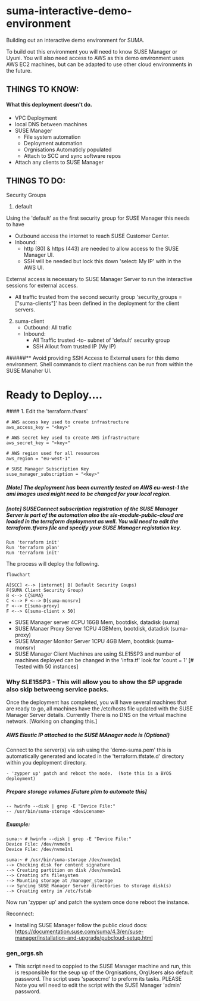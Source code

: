# suma-interactive-demo-environment

Building out an interactive demo environment for SUMA.

To build out this environment you will need to know SUSE Manager or Uyuni.
You will also need access to AWS as this demo environment uses AWS EC2 machines, but can be adapted to use other cloud environments in the future.

## THINGS TO KNOW:

#### What this deployment doesn't do. 

- VPC Deployment
- local DNS between machines
- SUSE Manager 
	- File system automation
	- Deployment automation
	- Orgnisations Automaticly populated
	- Attach to SCC and sync software repos
- Attach any clients to SUSE Manager


## THINGS TO DO:

Security Groups

1. default 


Using the 'default' as the first security group for SUSE Manager this needs to have 
- Outbound access the internet to reach SUSE Customer Center.  
- Inbound: 
	- http (80) & https (443) are needed to allow access to the SUSE Manager UI.
    - SSH will be needed but lock this down 'select: My IP' with in the AWS UI.  

External access is necessary to SUSE Manager Server to run the interactive sessions for external access.  
- All traffic trusted from the second security group 'security_groups = ["suma-clients"]' has been defined in the deployment for the client servers.

2. suma-client
	- Outbound: All trafic 
	- Inbound: 
		- All Traffic trusted -to- subnet of 'default' security group 
		- SSH Allout from trusted IP (My IP)

######** Avoid providing SSH Access to External users for this demo environment.  Shell commands to client machiens can be run from within the SUSE Manaher UI.

# Ready to Deploy....

#### 1. Edit the 'terraform.tfvars'

	# AWS access key used to create infrastructure
	aws_access_key = "<key>"

	# AWS secret key used to create AWS infrastructure
	aws_secret_key = "<key>"

	# AWS region used for all resources
	aws_region = "eu-west-1"

	# SUSE Manager Subscription Key
	suse_manager_subscription = "<key>"

##### [Note] The deployment has been currently tested on AWS eu-west-1 the ami images used might need to be changed for your local region.

##### [note]  SUSEConnect subscription registration of the SUSE Manager Server is part of the automation also the sle-module-public-cloud are loaded in the terraform deployment as well. You will need to edit the terraform.tfvars file and specify your SUSE Manager registation key.

	Run 'terraform init'
	Run 'terraform plan' 
	Run 'terraform init'
	
The process will deploy the following. 

```mermaid 
flowchart 

A[SCC] <--> |internet| B( Default Security Goups)
F(SUMA Client Security Group)
B <--> C{SUMA}
C <--> F <--> D[suma-monsrv]
F <--> E[suma-proxy]
F <--> G[suma-client x 50] 

```

- SUSE Manager server 4CPU 16GB Mem, bootdisk, datadisk (suma)
- SUSE Manaer Proxy Server 1CPU 4GBMem, bootdisk, datadisk (suma-proxy)
- SUSE Manager Monitor Server 1CPU 4GB Mem, bootdisk (suma-monsrv)
- SUSE Manager Client Machines are using SLE15SP3 and number of machines deployed can be changed in the 'infra.tf' look for 'count = 1' [# Tested with 50 instances]

### Why SLE15SP3 - This will allow you to show the SP upgrade also skip betweeng service packs. 
 
Once the deployment has completed, you will have several machines that are ready to go, all machines have the /etc/hosts file updated with the SUSE Manager Server details.  Currently There is no DNS on the virtual machine network. [Working on changing this.]

##### AWS Elastic IP attached to the SUSE MAnager node is (Optional)

Connect to the server(s) via ssh using the 'demo-suma.pem' this is automatically generated and located in the 'terraform.tfstate.d' directory within you deployment directory.

	- 'zypper up' patch and reboot the node.  (Note this is a BYOS deployment)


##### Prepare storage volumes [Future plan to automate this]

	-- hwinfo --disk | grep -E "Device File:"
	-- /usr/bin/suma-storage <devicename>

##### Example: 
	suma:~ # hwinfo --disk | grep -E "Device File:"
	Device File: /dev/nvme0n
	Device File: /dev/nvme1n1

	suma:~ # /usr/bin/suma-storage /dev/nvme1n1
	--> Checking disk for content signature
	--> Creating partition on disk /dev/nvme1n1
	--> Creating xfs filesystem
	--> Mounting storage at /manager_storage
	--> Syncing SUSE Manager Server directories to storage disk(s)
	--> Creating entry in /etc/fstab

Now run 'zypper up' and patch the system once done reboot the instance. 

Reconnect:

- Installing SUSE Manager follow the public cloud docs: 
	https://documentation.suse.com/suma/4.3/en/suse-manager/installation-and-upgrade/pubcloud-setup.html

### gen_orgs.sh

- This script need to coppied to the SUSE Manager machine and run, this is responsible for the seup up of the Orgnisations, OrgUsers also default password.  The script uses 'spacecmd' to preform its tasks.  PLEASE Note you will need to edit the script with the SUSE Manager 'admin' password.

  
